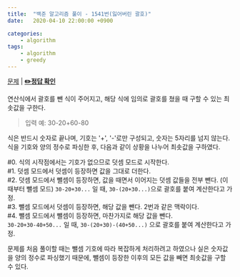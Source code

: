 ```yaml
---
title:  "백준 알고리즘 풀이 - 1541번(잃어버린 괄호)"
date:   2020-04-10 22:00:00 +0900

categories: 
    - algorithm
tags:
    - algorithm
    - greedy
---
```


[문제](https://www.acmicpc.net/problem/15411) |
**[✏️정답 확인](https://github.com/live2skull/TheLordOfAlgorithm/blob/master/problems_boj/%EA%B7%B8%EB%A6%AC%EB%94%94_%EC%95%8C%EA%B3%A0%EB%A6%AC%EC%A6%98/1541.py)**

연산식에서 괄호를 뺀 식이 주어지고, 해당 식에 임의로 괄호를 쳤을 때 구할 수 있는 최솟값을 구한다.

> 입력 예: 30-20+60-80

식은 반드시 숫자로 끝나며, 기호는 '+', '-'로만 구성되고, 숫자는 5자리를 넘지 않는다.  
식을 기호와 양의 정수로 파싱한 후, 다음과 같이 상황을 나누어 최솟값을 구하였다.

\#0. 식의 시작점에서는 기호가 없으므로 덧셈 모드로 시작한다.  
\#1. 덧셈 모드에서 덧셈이 등장하면 값을 그대로 더한다.  
\#2. 덧셈 모드에서 뺄셈이 등장하면, 값을 때면서 이어지는 덧셈 값들을 전부 뺀다. (이때부터 뺄셈 모드)
`30-20+30...` 일 때, `30-(20+30...)`으로 괄호를 붙여 계산한다고 가정.  
\#3. 뺄셈 모드에서 덧셈이 등장하면, 해당 값을 뺀다. 2번과 같은 맥락이다.  
\#4. 뺄셈 모드에서 뺄셈이 등장하면, 마찬가지로 해당 값을 뺀다.    
`30-20+30-40+50...` 일 때, `30-(20+30)-(40+50...)` 으로 괄호를 붙여 계산한다고 가정.

문제를 처음 풀이할 때는 뺄셈 기호에 따라 복잡하게 처리하려고 하였으나 실은 숫자값을 양의 정수로 파싱했기 때문에, 뺄셈이 등장한 이후의 모든 값을 빼면 최솟값을 구할 수 있다.
